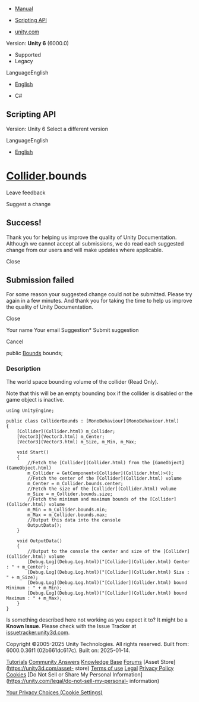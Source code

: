 [ ]()

  * [Manual](../Manual/index.html)
  * [Scripting API](../ScriptReference/index.html)

  * [unity.com](https://unity.com/)

Version: **Unity 6** (6000.0)

  * Supported
  * Legacy

LanguageEnglish

  * [English]()

  * C#

[ ](https://docs.unity3d.com)

## Scripting API

Version: Unity 6 Select a different version

LanguageEnglish

  * [English]()

#  [Collider](Collider.html).bounds

Leave feedback

Suggest a change

## Success!

Thank you for helping us improve the quality of Unity Documentation. Although
we cannot accept all submissions, we do read each suggested change from our
users and will make updates where applicable.

Close

## Submission failed

For some reason your suggested change could not be submitted. Please <a>try
again</a> in a few minutes. And thank you for taking the time to help us
improve the quality of Unity Documentation.

Close

Your name Your email Suggestion* Submit suggestion

Cancel

[ ]()

public [Bounds](Bounds.html) bounds;

### Description

The world space bounding volume of the collider (Read Only).

Note that this will be an empty bounding box if the collider is disabled or
the game object is inactive.

    
    
    using UnityEngine;  
      
    public class ColliderBounds : [MonoBehaviour](MonoBehaviour.html)
    {
        [Collider](Collider.html) m_Collider;
        [Vector3](Vector3.html) m_Center;
        [Vector3](Vector3.html) m_Size, m_Min, m_Max;  
      
        void Start()
        {
            //Fetch the [Collider](Collider.html) from the [GameObject](GameObject.html)
            m_Collider = GetComponent<[Collider](Collider.html)>();
            //Fetch the center of the [Collider](Collider.html) volume
            m_Center = m_Collider.bounds.center;
            //Fetch the size of the [Collider](Collider.html) volume
            m_Size = m_Collider.bounds.size;
            //Fetch the minimum and maximum bounds of the [Collider](Collider.html) volume
            m_Min = m_Collider.bounds.min;
            m_Max = m_Collider.bounds.max;
            //Output this data into the console
            OutputData();
        }  
      
        void OutputData()
        {
            //Output to the console the center and size of the [Collider](Collider.html) volume
            [Debug.Log](Debug.Log.html)("[Collider](Collider.html) Center : " + m_Center);
            [Debug.Log](Debug.Log.html)("[Collider](Collider.html) Size : " + m_Size);
            [Debug.Log](Debug.Log.html)("[Collider](Collider.html) bound Minimum : " + m_Min);
            [Debug.Log](Debug.Log.html)("[Collider](Collider.html) bound Maximum : " + m_Max);
        }
    }
    

Is something described here not working as you expect it to? It might be a
**Known Issue**. Please check with the Issue Tracker at
[issuetracker.unity3d.com](https://issuetracker.unity3d.com).

Copyright ©2005-2025 Unity Technologies. All rights reserved. Built from:
6000.0.36f1 (02b661dc617c). Built on: 2025-01-14.

[Tutorials](https://unity3d.com/learn) [Community
Answers](https://answers.unity3d.com) [Knowledge
Base](https://support.unity3d.com/hc/en-us)
[Forums](https://forum.unity3d.com) [Asset Store](https://unity3d.com/asset-
store) [Terms of use](https://docs.unity3d.com/Manual/TermsOfUse.html)
[Legal](https://unity.com/legal) [Privacy
Policy](https://unity.com/legal/privacy-policy)
[Cookies](https://unity.com/legal/cookie-policy) [Do Not Sell or Share My
Personal Information](https://unity.com/legal/do-not-sell-my-personal-
information)

[Your Privacy Choices (Cookie Settings)](javascript:void\(0\);)

